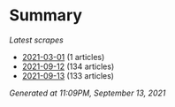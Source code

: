# Summary
*Latest scrapes*
* [2021-03-01](https://github.com/nuuuwan/news_lk/blob/data/news_lk.2021-03-01.json) (1 articles)
* [2021-09-12](https://github.com/nuuuwan/news_lk/blob/data/news_lk.2021-09-12.json) (134 articles)
* [2021-09-13](https://github.com/nuuuwan/news_lk/blob/data/news_lk.2021-09-13.json) (133 articles)

*Generated at 11:09PM, September 13, 2021*